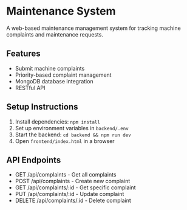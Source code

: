 # Maintenance System

A web-based maintenance management system for tracking machine complaints and maintenance requests.

## Features
- Submit machine complaints
- Priority-based complaint management
- MongoDB database integration
- RESTful API

## Setup Instructions
1. Install dependencies: `npm install`
2. Set up environment variables in `backend/.env`
3. Start the backend: `cd backend && npm run dev`
4. Open `frontend/index.html` in a browser

## API Endpoints
- GET /api/complaints - Get all complaints
- POST /api/complaints - Create new complaint
- GET /api/complaints/:id - Get specific complaint
- PUT /api/complaints/:id - Update complaint
- DELETE /api/complaints/:id - Delete complaint 